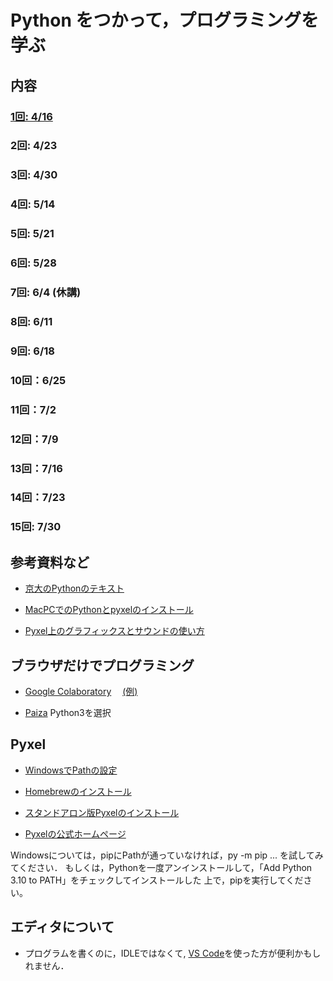 # Python をつかって，プログラミングを学ぶ


## 内容

### [1回: 4/16](c01.asciidoc)

### 2回: 4/23

### 3回: 4/30

### 4回: 5/14

### 5回: 5/21

### 6回: 5/28

### 7回: 6/4 (休講)

### 8回: 6/11

### 9回: 6/18

### 10回：6/25

### 11回：7/2

### 12回：7/9

### 13回：7/16

### 14回：7/23

### 15回: 7/30

<!--
### [1回: 4/12](c01.asciidoc)

### [2回: 4/19](c02.asciidoc)

### [3回: 4/26](c03.asciidoc)

### [4回: 5/10](c04.asciidoc)

### [5回: 5/17](c05.asciidoc)

### [6回: 5/24](c06.asciidoc) [解答編](c06_ans.asciidoc)

### [7回: 5/31](c07.asciidoc)

### [8回: 6/07](c08.asciidoc)

### [9回: 6/14](c09.asciidoc)

### [10回：6/21](c10.asciidoc) [参考：タイルマップ](tilemap.asciidoc)

### [11回：6/28](c11.asciidoc)

### [12回：7/5](c12.asciidoc)

### [13回：7/12](c13.asciidoc)

### [14回：7/19](c14.asciidoc)
-->


## 参考資料など

- [京大のPythonのテキスト](http://hdl.handle.net/2433/245698)

- [MacPCでのPythonとpyxelのインストール](for_macPC_install.md)

- [Pyxel上のグラフィックスとサウンドの使い方](pyxel_graphics.asciidoc)

## ブラウザだけでプログラミング

- [Google Colaboratory](https://colab.research.google.com/)　
[(例)](https://colab.research.google.com/drive/1FRPJYCoxy4X1ifzwCRn3JtGCa9ROIfDP)

- [Paiza](https://paiza.io/) Python3を選択

## Pyxel

<!--
- [Pyxelホームページ](https://github.com/kitao/pyxel/blob/master/README.ja.md)
- [スタンドアロン版Pyxelのインストール](https://github.com/kitao/pyxel/blob/main/doc/README.ja.md)
-->

- [WindowsでPathの設定](https://www.javadrive.jp/python/install/index3.html)

- [Homebrewのインストール](https://qiita.com/zaburo/items/29fe23c1ceb6056109fd)

- [スタンドアロン版Pyxelのインストール](https://github.com/kitao/pyxel/blob/main/docs/README.ja.md)

- [Pyxelの公式ホームページ](https://github.com/kitao/pyxel/blob/main/docs/README.ja.md)

Windowsについては，pipにPathが通っていなければ，py -m pip ... を試してみてください．
もしくは，Pythonを一度アンインストールして，「Add Python 3.10 to PATH」をチェックしてインストールした
上で，pipを実行してください。


## エディタについて

- プログラムを書くのに，IDLEではなくて, [VS Code](https://azure.microsoft.com/ja-jp/products/visual-studio-code/)を使った方が便利かもしれません．
